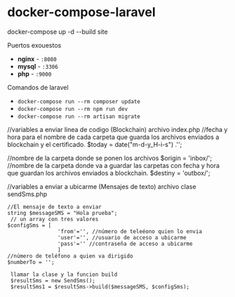 # docker-compose-laravel

docker-compose up -d --build site

Puertos exouestos

- **nginx** - `:8080`
- **mysql** - `:3306`
- **php** - `:9000`

Comandos de laravel

- `docker-compose run --rm composer update`
- `docker-compose run --rm npm run dev`
- `docker-compose run --rm artisan migrate` 



//variables a enviar linea de codigo (Blockchain) archivo index.php
  //fecha y hora para el nombre de cada carpeta que guarda los archivos enviados a blockchain y el certificado.
  $today = date("m-d-y_H-i-s") .'';
  
  //nombre de la carpeta donde se ponen los archivos
  $origin = 'inbox/';
  //nombre de la carpeta donde va a guardar las carpetas con fecha y hora que guardan los archivos enviados a blockchain.
  $destiny = 'outbox/';
  
  
  //variables a enviar a ubicarme (Mensajes de texto) archivo clase sendSms.php
    
    //El mensaje de texto a enviar
    string $messageSMS = "Hola prueba";
     // un array con tres valores 
    $configSms = [   
                    'from'='', //número de teleéono quien lo envia
                    'user'='', //usuario de acceso a ubicarme
                    'pass'='' //contraseña de acceso a ubicarme
                    ]
    //número de teléfono a quien va dirigido    
    $numberTo = '';
    
     llamar la clase y la funcion build
     $resultSms = new SendSms();
     $resultSms1 = $resultSms->build($messageSMS, $configSms);
